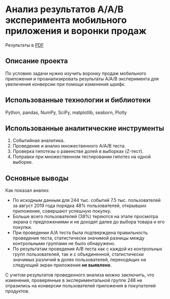 # Анализ результатов A/A/B эксперимента мобильного приложения и воронки продаж

Результаты в [PDF](AABtestingApp.pdf)

## Описание проекта

По условию задачи нужно изучить воронку продаж мобильного приложения и проанализировать результаты A/A/B эксперимента для увеличения конверсии при помощи изменения шрифк.

## Использованные технологии и библиотеки

Python, pandas, NumPy, SciPy, matplotlib, seaborn, Plotly

## Использованные аналитические инструменты

1. Событийная аналитика.
2. Проведение и анализ множественного A/A/B теста.
3. Проверка гипотезы о равенстве долей в выборках (Z-тест).
4. Поправки при множественном тестировании гипотез на одной выборке.

## Основные выводы

Как показал анализ:
* По исходным данным для 244 тыс. событий 7.5 тыс. пользователей за август 2019 года порядка 48% пользователей, открывших приложение, совершают успешную покупку.
* Больше всего пользователей (38%) теряются на этапе просмотра экрана с предложениями и не доходят далее до выбора товара и его покупки.
* При проведении А/А теста была подтверждена правильность проведения теста, статистически значимой разницы между контрольными группами не было обнаружено.
* По результатам проведения А/В теста как с каждой из контрольных групп пользователей, так и с объединенной, статистически значимых различий в долях пользователей, переходящих на следующий экран приложения **не выявлено**.

С учетом результатов проведенного анализа можно заключить, что изменения, проверянные в экспериментальной группе 248 не отразились на конверсии пользователей приложения в покупателей продуктов.
